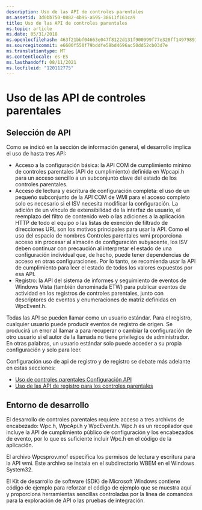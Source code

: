 ```yaml
---
description: Uso de las API de controles parentales
ms.assetid: 3d0bb750-0882-4b95-a595-38611f161ca9
title: Uso de las API de controles parentales
ms.topic: article
ms.date: 05/31/2018
ms.openlocfilehash: 463f21bbf04663e047f8122d131f900999f77e328ff1497989147427c61ec313
ms.sourcegitcommit: e6600f550f79bddfe58bd4696ac50dd52cb03d7e
ms.translationtype: MT
ms.contentlocale: es-ES
ms.lasthandoff: 08/11/2021
ms.locfileid: "120112775"
---
```

# <a name="using-parental-controls-apis"></a>Uso de las API de controles parentales

## <a name="api-selection"></a>Selección de API

Como se indicó en la sección de información general, el desarrollo implica el uso de hasta tres API:

-   Acceso a la configuración básica: la API COM de cumplimiento mínimo de controles parentales (API de cumplimiento) definida en Wpcapi.h para un acceso sencillo a un subconjunto clave del estado de los controles parentales.
-   Acceso de lectura y escritura de configuración completa: el uso de un pequeño subconjunto de la API COM de WMI para el acceso completo solo es necesario si el ISV necesita modificar la configuración. La adición de un vínculo de extensibilidad de la interfaz de usuario, el reemplazo del filtro de contenido web o las adiciones a la aplicación HTTP de todo el equipo o las listas de exención de filtrado de direcciones URL son los motivos principales para usar la API. Como el uso del espacio de nombres Controles parentales wmi proporciona acceso sin procesar al almacén de configuración subyacente, los ISV deben continuar con precaución al interpretar el estado de una configuración individual que, de hecho, puede tener dependencias de acceso en otras configuraciones. Por lo tanto, se recomienda usar la API de cumplimiento para leer el estado de todos los valores expuestos por esa API.
-   Registro: la API del sistema de informes y seguimiento de eventos de Windows Vista (también denominada ETW) para publicar eventos de actividad en los registros de controles parentales, junto con descriptores de eventos y enumeraciones de matriz definidas en WpcEvent.h.

Todas las API se pueden llamar como un usuario estándar. Para el registro, cualquier usuario puede producir eventos de registro de origen. Se producirá un error al llamar a para recuperar o cambiar la configuración de otro usuario si el autor de la llamada no tiene privilegios de administrador. En otras palabras, un usuario estándar solo puede acceder a su propia configuración y solo para leer.

Configuración uso de api de registro y de registro se debate más adelante en estas secciones:

-   [Uso de controles parentales Configuración API](using-parental-controls-settings-apis.md)
-   [Uso de las API de registro para los controles parentales](using-logging-apis-for-parental-controls.md)

## <a name="development-environment"></a>Entorno de desarrollo

El desarrollo de controles parentales requiere acceso a tres archivos de encabezado: Wpc.h, WpcApi.h y WpcEvent.h. Wpc.h es un recopilador que incluye la API de cumplimiento público de configuración y los encabezados de evento, por lo que es suficiente incluir Wpc.h en el código de la aplicación.

El archivo Wpcsprov.mof especifica los permisos de lectura y escritura para la API wmi. Este archivo se instala en el subdirectorio WBEM en el Windows System32.

El Kit de desarrollo de software (SDK) de Microsoft Windows contiene código de ejemplo para reforzar el código de ejemplo que se muestra aquí y proporciona herramientas sencillas controladas por la línea de comandos para la exploración de API o las pruebas de integración.

 

 



